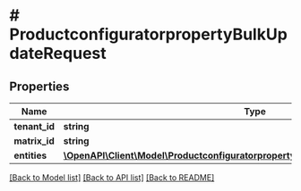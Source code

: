 # # ProductconfiguratorpropertyBulkUpdateRequest

## Properties

Name | Type | Description | Notes
------------ | ------------- | ------------- | -------------
**tenant_id** | **string** |  | [optional]
**matrix_id** | **string** |  | [optional]
**entities** | [**\OpenAPI\Client\Model\ProductconfiguratorpropertyBulkUpdateRequestUpdateEntity[]**](ProductconfiguratorpropertyBulkUpdateRequestUpdateEntity.md) |  | [optional]

[[Back to Model list]](../../README.md#models) [[Back to API list]](../../README.md#endpoints) [[Back to README]](../../README.md)
